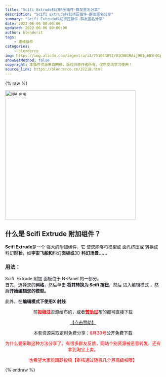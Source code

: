 ```yaml
---
title: "Scifi Extrude科幻挤压插件-群友匿名分享"
description: "Scifi Extrude科幻挤压插件-群友匿名分享"
summary: "Scifi Extrude科幻挤压插件-群友匿名分享"
date: 2022-06-06 00:00:00
updated: 2022-06-06 00:00:00
author: blenderit
tags: 
    - 建模插件
categories:
    - blenderco
img: https://img.alicdn.com/imgextra/i3/751044092/O1CN01RAij9G1g6BSh01pFw_!!751044092.png
showGetMethod: false
copyright: 本插件资源来自网络，版权归原作者所有，仅供交流学习使用！
source_link: https://blenderco.cn/37218.html
---
```


{% raw %}
<p><img loading="lazy" class="aligncenter" src="https://img.alicdn.com/imgextra/i3/751044092/O1CN01RAij9G1g6BSh01pFw_!!751044092.png" alt="jijia.png" width="422" height="420"></p><h2>什么是 Scifi Extrude 附加组件？</h2><p><b>Scifi Extrude</b>是一个 强大的附加组件，它 使您能够将模型或 面孔挤压或 转换成科幻<b>形状</b>，如<b>宇宙飞船</b><b>和</b>科幻<b>面板</b><b>或</b>3D <b>科幻场景……</b> <b></b><b></b><b></b><b></b><b></b><b></b></p><h3>用法：</h3><p><span style="color: #0e101a;">Scifi  </span>Extrude<span style="color: #0e101a;"> 附加 面板位于 N-Panel 的一部分。</span><br>
<span style="color: #0e101a;">首先，选择您的<b>网格</b>，然后单击 <b>将其转换为 Scifi 按钮</b>，然后 进入编辑模式 ，然后<b>开始编辑您的模型。</b></span></p><p><span style="color: #0e101a;">此外，在<b>编辑模式下使用</b><b>X 射线</b></span></p><p style="text-align: center;">前<span style="color: #ff0000;"><strong>投稿过</strong></span>资源给布的，或者<a href="https://blenderco.cn/user?action=vip"><strong><span style="color: #ff0000;">赞助过</span></strong></a>布的都可直接下载</p><p style="text-align: center;"><a href="https://blenderco.cn/user?action=vip">【点击赞助】</a></p><p style="text-align: center;">本套资源采取定时免费分享：<span style="color: #ff0000;">6月30号<span style="color: #000000;">公开免费下载</span></span></p><p style="text-align: center;"><span style="color: #ff0000;">为什么要采取这种方法分享了。有很多群友反馈，网站个别资源被恶意转发，还有拿到淘宝上卖。</span></p><p style="text-align: center;"><span style="color: #ff0000;">也希望大家能踊跃投稿【审核通过随机几个月高级权限】</span></p><p style="text-align: center;">
</p>
<div style="display: none">blenderco</div>
{% endraw %}